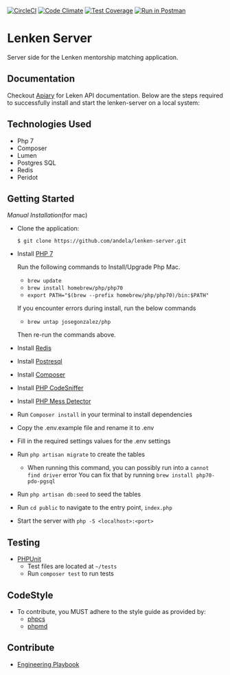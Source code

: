 [![CircleCI](https://circleci.com/gh/andela/lenken-server.svg?style=svg&circle-token=95f7933a124aa262d55c9f2b0915af7e8611b3eb)](https://circleci.com/gh/andela/lenken-server)
[![Code Climate](https://codeclimate.com/repos/591c0d953d5c4f028600138f/badges/49de4583071e7bfcd99f/gpa.svg)](https://codeclimate.com/repos/591c0d953d5c4f028600138f/feed)
[![Test Coverage](https://codeclimate.com/repos/591c0d953d5c4f028600138f/badges/49de4583071e7bfcd99f/coverage.svg)](https://codeclimate.com/repos/591c0d953d5c4f028600138f/coverage)
[![Run in Postman](https://run.pstmn.io/button.svg)](https://app.getpostman.com/run-collection/c83190839f8203b0a76b)

# Lenken Server
Server side for the Lenken mentorship matching application.

## Documentation
Checkout [Apiary](http://docs.lenken.apiary.io/) for Leken API documentation.
Below are the steps required to successfully install and start the lenken-server on a local system:

## Technologies Used
- Php 7
- Composer
- Lumen
- Postgres SQL
- Redis
- Peridot


## Getting Started
_*Manual Installation*_(for mac)
* Clone the application:

      $ git clone https://github.com/andela/lenken-server.git

- Install [PHP 7](http://php.net/manual/en/install.php)

  Run the following commands to Install/Upgrade Php Mac.
    - ```brew update```
    - ```brew install homebrew/php/php70```
    - ```export PATH="$(brew --prefix homebrew/php/php70)/bin:$PATH"```

  If you encounter errors during install, run the below commands
    - ```brew untap josegonzalez/php```

  Then re-run the commands above.
- Install [Redis](https://redis.io/download)
- Install [Postresql ](https://www.postgresql.org/download/)
- Install [Composer](https://getcomposer.org/doc/00-intro.md#installation-linux-unix-osx)
- Install [PHP CodeSniffer](https://github.com/andela/lenken-server/wiki/Installing-PHP-Code-Sniffer-with-Composer)
- Install [PHP Mess Detector](https://github.com/andela/lenken-server/wiki/Installing-PHP-Mess-Detector-with-Composer)
- Run ```Composer install``` in your terminal to install dependencies
- Copy the .env.example file and rename it to .env
- Fill in the required settings values for the .env settings
- Run ```php artisan migrate``` to create the tables
  - When running this command, you can possibly run into a ```cannot find driver``` error
    You can fix that by running ```brew install php70-pdo-pgsql```
- Run ```php artisan db:seed``` to seed the tables
- Run ```cd public``` to navigate to the entry point, `index.php`
- Start the server with ```php -S <localhost>:<port>```

## Testing
- [PHPUnit](https://phpunit.de/)
  - Test files are located at `~/tests`
  - Run ```composer test``` to run tests

## CodeStyle
- To contribute, you MUST adhere to the style guide as provided by:
  - [phpcs](https://github.com/andela/lenken-server/wiki/Installing-PHP-Code-Sniffer-with-Composer)
  - [phpmd](https://github.com/andela/lenken-server/wiki/Installing-PHP-Mess-Detector-with-Composer)

## Contribute

- [Engineering Playbook](https://github.com/andela/engineering-playbook/)
